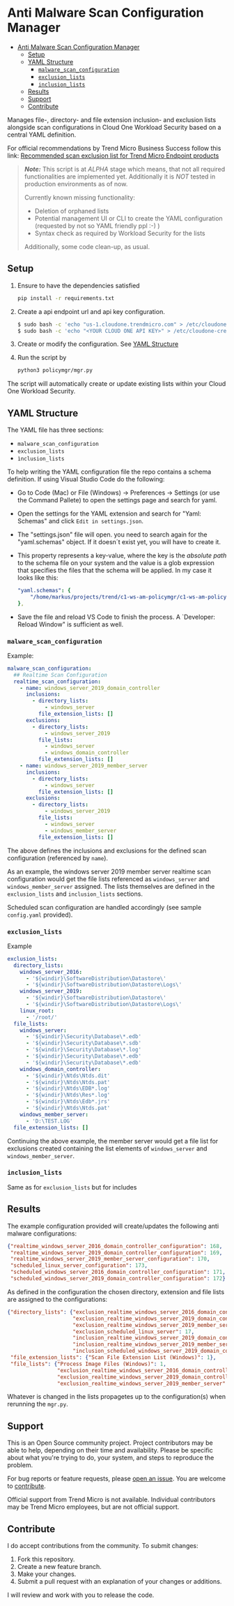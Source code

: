 # Anti Malware Scan Configuration Manager

- [Anti Malware Scan Configuration Manager](#anti-malware-scan-configuration-manager)
  - [Setup](#setup)
  - [YAML Structure](#yaml-structure)
    - [`malware_scan_configuration`](#malware_scan_configuration)
    - [`exclusion_lists`](#exclusion_lists)
    - [`inclusion_lists`](#inclusion_lists)
  - [Results](#results)
  - [Support](#support)
  - [Contribute](#contribute)

Manages file-, directory- and file extension inclusion- and exclusion lists alongside scan configurations in Cloud One Workload Security based on a central YAML definition.

For official recommendations by Trend Micro Business Success follow this link: [Recommended scan exclusion list for Trend Micro Endpoint products](https://success.trendmicro.com/dcx/s/solution/1059770-recommended-scan-exclusion-list-for-trend-micro-endpoint-products?language=en_US)


> ***Note:*** This script is at *ALPHA* stage which means, that not all required functionalities are implemented yet. Additionally it is *NOT* tested in production environments as of now.
>
> Currently known missing functionality:
>
> - Deletion of orphaned lists
> - Potential management UI or CLI to create the YAML configuration (requested by not so YAML friendly ppl :-) )
> - Syntax check as required by Workload Security for the lists
>
> Additionally, some code clean-up, as usual.

## Setup

1. Ensure to have the dependencies satisfied

    ```sh
    pip install -r requirements.txt
    ```

2. Create a api endpoint url and api key configuration.

    ```sh
    $ sudo bash -c 'echo "us-1.cloudone.trendmicro.com" > /etc/cloudone-credentials/c1_url'
    $ sudo bash -c 'echo "<YOUR CLOUD ONE API KEY>" > /etc/cloudone-credentials/api_key'
    ```

3. Create or modify the configuration. See [YAML Structure](#yaml-structure)

4. Run the script by

    ```sh
    python3 policymgr/mgr.py
    ```

The script will automatically create or update existing lists within your Cloud One Workload Security.

## YAML Structure

The YAML file has three sections:

- `malware_scan_configuration`
- `exclusion_lists`
- `ìnclusion_lists`

To help writing the YAML configuration file the repo contains a schema definition. If using Visual Studio Code do the following:

- Go to Code (Mac) or File (Windows) -> Preferences -> Settings (or use the Command Pallete) to open the settings page and search for yaml.
- Open the settings for the YAML extension and search for "Yaml: Schemas" and click `Edit in settings.json`.
- The "settings.json" file will open. you need to search again for the "yaml.schemas" object. If it doesn´t exist yet, you will have to create it.
- This property represents a key-value, where the key is the *absolute path* to the schema file on your system and the value is a glob expression that specifies the files that the schema will be applied. In my case it looks like this:

    ```yaml
    "yaml.schemas": {
        "/home/markus/projects/trend/c1-ws-am-policymgr/c1-ws-am-policymgr-schema.json": "policymgr.cfg.yaml",
    },
    ```

- Save the file and reload VS Code to finish the process. A `Developer: Reload Window" is sufficient as well.

### `malware_scan_configuration`

Example:

```yaml
malware_scan_configuration:
  ## Realtime Scan Configuration
  realtime_scan_configuration:
    - name: windows_server_2019_domain_controller
      inclusions:
        - directory_lists:
            - windows_server
          file_extension_lists: []
      exclusions:
        - directory_lists:
            - windows_server_2019
          file_lists:
            - windows_server
            - windows_domain_controller
          file_extension_lists: []
    - name: windows_server_2019_member_server
      inclusions:
        - directory_lists:
            - windows_server
          file_extension_lists: []
      exclusions:
        - directory_lists:
            - windows_server_2019
          file_lists:
            - windows_server
            - windows_member_server
          file_extension_lists: []
```

The above defines the inclusions and exclusions for the defined scan configuration (referenced by `name`).

As an example, the windows server 2019 member server realtime scan configuration would get the file lists referenced as `windows_server` and `windows_member_server` assigned. The lists themselves are defined in the `exclusion_lists` and `inclusion_lists` sections.

Scheduled scan configuration are handled accordingly (see sample `config.yaml` provided).

### `exclusion_lists`

Example

```yaml
exclusion_lists:
  directory_lists:
    windows_server_2016:
      - '${windir}\SoftwareDistribution\Datastore\'
      - '${windir}\SoftwareDistribution\Datastore\Logs\'
    windows_server_2019:
      - '${windir}\SoftwareDistribution\Datastore\'
      - '${windir}\SoftwareDistribution\Datastore\Logs\'
    linux_root:
      - '/root/'
  file_lists:
    windows_server:
      - '${windir}\Security\Database\*.edb'
      - '${windir}\Security\Database\*.sdb'
      - '${windir}\Security\Database\*.log'
      - '${windir}\Security\Database\*.edb'
      - '${windir}\Security\Database\*.edb'
    windows_domain_controller:
      - '${windir}\Ntds\Ntds.dit'
      - '${windir}\Ntds\Ntds.pat'
      - '${windir}\Ntds\EDB*.log'
      - '${windir}\Ntds\Res*.log'
      - '${windir}\Ntds\Edb*.jrs'
      - '${windir}\Ntds\Ntds.pat'
    windows_member_server:
      - 'D:\TEST.LOG'
  file_extension_lists: []
```

Continuing the above example, the member server would get a file list for exclusions created containing the list elements of `windows_server` and `windows_member_server`.

### `inclusion_lists`

Same as for `exclusion_lists` but for includes

## Results

The example configuration provided will create/updates the following anti malware configurations:

```json
{"realtime_windows_server_2016_domain_controller_configuration": 168,
 "realtime_windows_server_2019_domain_controller_configuration": 169,
 "realtime_windows_server_2019_member_server_configuration": 170,
 "scheduled_linux_server_configuration": 173,
 "scheduled_windows_server_2016_domain_controller_configuration": 171,
 "scheduled_windows_server_2019_domain_controller_configuration": 172}
```

As defined in the configuration the chosen directory, extension and file lists are assigned to the configurations:

```json
{"directory_lists": {"exclusion_realtime_windows_server_2016_domain_controller": 12,
                     "exclusion_realtime_windows_server_2019_domain_controller": 13,
                     "exclusion_realtime_windows_server_2019_member_server": 15,
                     "exclusion_scheduled_linux_server": 17,
                     "inclusion_realtime_windows_server_2019_domain_controller": 14,
                     "inclusion_realtime_windows_server_2019_member_server": 16,
                     "inclusion_scheduled_windows_server_2019_domain_controller": 18},
 "file_extension_lists": {"Scan File Extension List (Windows)": 1},
 "file_lists": {"Process Image Files (Windows)": 1,
                "exclusion_realtime_windows_server_2016_domain_controller": 102,
                "exclusion_realtime_windows_server_2019_domain_controller": 81,
                "exclusion_realtime_windows_server_2019_member_server": 101}}
```

Whatever is changed in the lists propagetes up to the configuration(s) when rerunning the `mgr.py`.

## Support

This is an Open Source community project. Project contributors may be able to help, depending on their time and availability. Please be specific about what you're trying to do, your system, and steps to reproduce the problem.

For bug reports or feature requests, please [open an issue](../../issues). You are welcome to [contribute](#contribute).

Official support from Trend Micro is not available. Individual contributors may be Trend Micro employees, but are not official support.

## Contribute

I do accept contributions from the community. To submit changes:

1. Fork this repository.
2. Create a new feature branch.
3. Make your changes.
4. Submit a pull request with an explanation of your changes or additions.

I will review and work with you to release the code.
